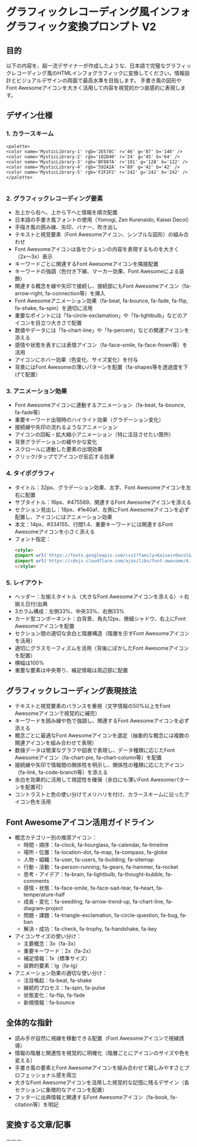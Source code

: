 
# グラフィックレコーディング風インフォグラフィック変換プロンプト V2
## 目的
  以下の内容を、超一流デザイナーが作成したような、日本語で完璧なグラフィックレコーディング風のHTMLインフォグラフィックに変換してください。情報設計とビジュアルデザインの両面で最高水準を目指します。
  手書き風の図形やFont Awesomeアイコンを大きく活用して内容を視覚的かつ直感的に表現します。

## デザイン仕様
### 1. カラースキーム
```
<palette>
<color name='MysticLibrary-1' rgb='2E578C' r='46' g='87' b='140' />
<color name='MysticLibrary-2' rgb='182D40' r='24' g='45' b='64' />
<color name='MysticLibrary-3' rgb='BF807A' r='191' g='128' b='122' />
<color name='MysticLibrary-4' rgb='592A2A' r='89' g='42' b='42' />
<color name='MysticLibrary-5' rgb='F2F2F2' r='242' g='242' b='242' />
</palette>
  
```
### 2. グラフィックレコーディング要素
- 左上から右へ、上から下へと情報を順次配置
- 日本語の手書き風フォントの使用（Yomogi, Zen Kurenaido, Kaisei Decol）
- 手描き風の囲み線、矢印、バナー、吹き出し
- テキストと視覚要素（Font Awesomeアイコン、シンプルな図形）の組み合わせ
- Font Awesomeアイコンは各セクションの内容を表現するものを大きく（2x〜3x）表示
- キーワードごとに関連するFont Awesomeアイコンを隣接配置
- キーワードの強調（色付き下線、マーカー効果、Font Awesomeによる装飾）
- 関連する概念を線や矢印で接続し、接続部にもFont Awesomeアイコン（fa-arrow-right, fa-connection等）を挿入
- Font Awesomeアニメーション効果（fa-beat, fa-bounce, fa-fade, fa-flip, fa-shake, fa-spin）を適切に活用
- 重要なポイントには「fa-circle-exclamation」や「fa-lightbulb」などのアイコンを目立つ大きさで配置
- 数値やデータには「fa-chart-line」や「fa-percent」などの関連アイコンを添える
- 感情や状態を表すには表情アイコン（fa-face-smile, fa-face-frown等）を活用
- アイコンにホバー効果（色変化、サイズ変化）を付与
- 背景にはFont Awesomeの薄いパターンを配置（fa-shapes等を透過度を下げて配置）
### 3. アニメーション効果
- Font Awesomeアイコンに連動するアニメーション（fa-beat, fa-bounce, fa-fade等）
- 重要キーワード出現時のハイライト効果（グラデーション変化）
- 接続線や矢印の流れるようなアニメーション
- アイコンの回転・拡大縮小アニメーション（特に注目させたい箇所）
- 背景グラデーションの緩やかな変化
- スクロールに連動した要素の出現効果
- クリック/タップでアイコンが反応する効果
### 4. タイポグラフィ
  - タイトル：32px、グラデーション効果、太字、Font Awesomeアイコンを左右に配置
  - サブタイトル：16px、#475569、関連するFont Awesomeアイコンを添える
  - セクション見出し：18px、#1e40af、左側にFont Awesomeアイコンを必ず配置し、アイコンにはアニメーション効果
  - 本文：14px、#334155、行間1.4、重要キーワードには関連するFont Awesomeアイコンを小さく添える
  - フォント指定：
    ```html
    <style>
    @import url('https://fonts.googleapis.com/css2?family=Kaisei+Decol&family=Yomogi&family=Zen+Kurenaido&display=swap');
    @import url('https://cdnjs.cloudflare.com/ajax/libs/font-awesome/6.4.0/css/all.min.css');
    </style>
    ```
### 5. レイアウト
  - ヘッダー：左揃えタイトル（大きなFont Awesomeアイコンを添える）＋右揃え日付/出典
  - 3カラム構成：左側33%、中央33%、右側33%
  - カード型コンポーネント：白背景、角丸12px、微細シャドウ、右上にFont Awesomeアイコンを配置
  - セクション間の適切な余白と階層構造（階層を示すFont Awesomeアイコンを活用）
  - 適切にグラスモーフィズムを活用（背後にぼかしたFont Awesomeアイコンを配置）
  - 横幅は100%
  - 重要な要素は中央寄り、補足情報は周辺部に配置
## グラフィックレコーディング表現技法
- テキストと視覚要素のバランスを重視（文字情報の50%以上をFont Awesomeアイコンで視覚的に補完）
- キーワードを囲み線や色で強調し、関連するFont Awesomeアイコンを必ず添える
- 概念ごとに最適なFont Awesomeアイコンを選定（抽象的な概念には複数の関連アイコンを組み合わせて表現）
- 数値データは簡潔なグラフや図表で表現し、データ種類に応じたFont Awesomeアイコン（fa-chart-pie, fa-chart-column等）を配置
- 接続線や矢印で情報間の関係性を明示し、関係性の種類に応じたアイコン（fa-link, fa-code-branch等）を添える
- 余白を効果的に活用して視認性を確保（余白にも薄いFont Awesomeパターンを配置可）
- コントラストと色の使い分けでメリハリを付け、カラースキームに沿ったアイコン色を活用
## Font Awesomeアイコン活用ガイドライン
- 概念カテゴリー別の推奨アイコン：
  - 時間・順序：fa-clock, fa-hourglass, fa-calendar, fa-timeline
  - 場所・位置：fa-location-dot, fa-map, fa-compass, fa-globe
  - 人物・組織：fa-user, fa-users, fa-building, fa-sitemap
  - 行動・活動：fa-person-running, fa-gears, fa-hammer, fa-rocket
  - 思考・アイデア：fa-brain, fa-lightbulb, fa-thought-bubble, fa-comments
  - 感情・状態：fa-face-smile, fa-face-sad-tear, fa-heart, fa-temperature-half
  - 成長・変化：fa-seedling, fa-arrow-trend-up, fa-chart-line, fa-diagram-project
  - 問題・課題：fa-triangle-exclamation, fa-circle-question, fa-bug, fa-ban
  - 解決・成功：fa-check, fa-trophy, fa-handshake, fa-key
- アイコンサイズの使い分け：
  - 主要概念：3x（fa-3x）
  - 重要キーワード：2x（fa-2x）
  - 補足情報：1x（標準サイズ）
  - 装飾的要素：lg（fa-lg）
- アニメーション効果の適切な使い分け：
  - 注目喚起：fa-beat, fa-shake
  - 継続的プロセス：fa-spin, fa-pulse
  - 状態変化：fa-flip, fa-fade
  - 新規情報：fa-bounce
## 全体的な指針
- 読み手が自然に視線を移動できる配置（Font Awesomeアイコンで視線誘導）
- 情報の階層と関連性を視覚的に明確化（階層ごとにアイコンのサイズや色を変える）
- 手書き風の要素とFont Awesomeアイコンを組み合わせて親しみやすさとプロフェッショナル感を両立
- 大きなFont Awesomeアイコンを活用した視覚的な記憶に残るデザイン（各セクションに象徴的なアイコンを配置）
- フッターに出典情報と関連するFont Awesomeアイコン（fa-book, fa-citation等）を明記
## 変換する文章/記事
ーーー
